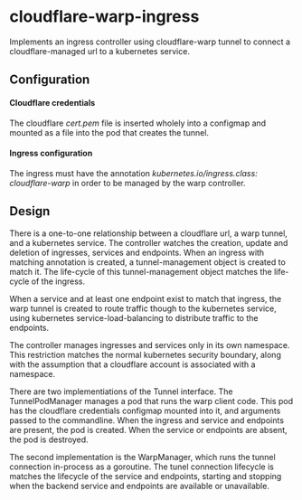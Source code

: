 # cloudflare-warp-ingress

Implements an ingress controller using cloudflare-warp tunnel
to connect a cloudflare-managed url to a kubernetes service.

## Configuration

#### Cloudflare credentials

The cloudflare _cert.pem_ file is inserted wholely into a configmap and
mounted as a file into the pod that creates the tunnel.

#### Ingress configuration

The ingress must have the annotation
_kubernetes.io/ingress.class: cloudflare-warp_ in order to be managed
by the warp controller.

## Design

There is a one-to-one relationship between a cloudflare url, a warp
tunnel, and a kubernetes service.  The controller watches the creation,
update and deletion of ingresses, services and endpoints.  When an
ingress with matching annotation is created, a tunnel-management
object is created to match it. The life-cycle of this tunnel-management
object matches the life-cycle of the ingress.

When a service and at least one endpoint exist to match that ingress,
the warp tunnel is created to route traffic though to the kubernetes
service, using kubernetes service-load-balancing to distribute traffic to
the endpoints.

The controller manages ingresses and services only in its own namespace.
This restriction matches the normal kubernetes security boundary, along
with the assumption that a cloudflare account is associated
with a namespace.

There are two implementiations of the Tunnel interface.  The
TunnelPodManager manages a pod that runs the warp client code.  This
pod has the cloudflare credentials configmap mounted into it, and
arguments passed to the commandline. When the ingress and service
and endpoints are present, the pod is created.  When the service or
endpoints are absent, the pod is destroyed.

The second implementation is the WarpManager, which runs the tunnel
connection in-process as a goroutine.  The tunel connection lifecycle is
matches the lifecycle of the service and endpoints, starting and stopping
when the backend service and endpoints are available or unavailable.


